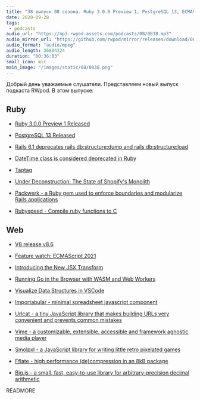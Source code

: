 ```yaml
---
title: "38 выпуск 08 сезона. Ruby 3.0.0 Preview 1, PostgreSQL 13, ECMAScript 2021, Packwerk, Rubyspeed, Urlcat, Vime и прочее"
date: 2020-09-28
tags:
 - podcasts
audio_url: "https://mp3.rwpod-assets.com/podcasts/08/0838.mp3"
audio_mirror_url: "https://github.com/rwpod/mirror/releases/download/08.38/0838.mp3"
audio_format: "audio/mpeg"
audio_length: 36884324
duration: "00:36:03"
small_icon: mic
main_image: "/images/static/08/0838.png"
---
```


Добрый день уважаемые слушатели. Представляем новый выпуск подкаста RWpod. В этом выпуске:

## Ruby

 - [Ruby 3.0.0 Preview 1 Released](https://www.ruby-lang.org/en/news/2020/09/25/ruby-3-0-0-preview1-released/)
 - [PostgreSQL 13 Released](https://www.postgresql.org/about/news/postgresql-13-released-2077/)
 - [Rails 6.1 deprecates rails db:structure:dump and rails db:structure:load](https://blog.bigbinary.com/2020/09/22/rails-6-1-deprecates-rails-db-structure-dump.html)
 - [DateTime class is considered deprecated in Ruby](https://github.com/ruby/date/commit/58ca6e6a3ee20c72a77266e0f74920b12a06ee9d)


 - [Taptag](http://justinp.io/project/10)
 - [Under Deconstruction: The State of Shopify's Monolith](https://engineering.shopify.com/blogs/engineering/shopify-monolith)
 - [Packwerk - a Ruby gem used to enforce boundaries and modularize Rails applications](https://github.com/shopify/packwerk)
 - [Rubyspeed - Compile ruby functions to C](https://github.com/agrafix/rubyspeed)

## Web

 - [V8 release v8.6](https://v8.dev/blog/v8-release-86)
 - [Feature watch: ECMAScript 2021](https://2ality.com/2020/09/ecmascript-2021.html)
 - [Introducing the New JSX Transform](https://reactjs.org/blog/2020/09/22/introducing-the-new-jsx-transform.html)
 - [Running Go in the Browser with WASM and Web Workers](https://qvault.io/2020/09/23/running-go-in-the-browser-with-wasm-and-web-workers/)


 - [Visualize Data Structures in VSCode](https://addyosmani.com/blog/visualize-data-structures-vscode/)
 - [Importabular - minimal spreadsheet javascript component](https://renanlecaro.github.io/importabular/)
 - [Urlcat - a tiny JavaScript library that makes building URLs very convenient and prevents common mistakes](https://github.com/balazsbotond/urlcat)
 - [Vime - a customizable, extensible, accessible and framework agnostic media player](https://vimejs.com/)
 - [Smolpxl - a JavaScript library for writing little retro pixelated games](https://gitlab.com/andybalaam/smolpxl)
 - [Fflate - high performance (de)compression in an 8kB package](https://github.com/101arrowz/fflate)
 - [Big.js - a small, fast, easy-to-use library for arbitrary-precision decimal arithmetic](http://mikemcl.github.io/big.js/)

READMORE
